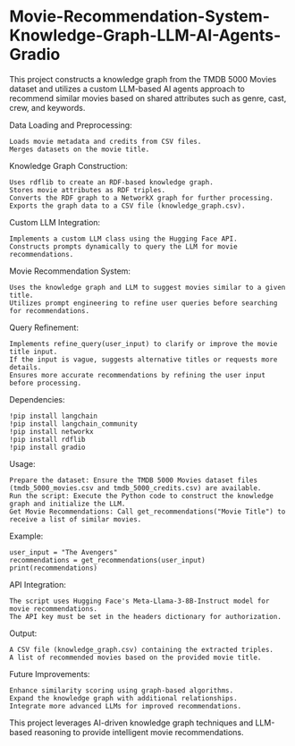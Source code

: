 # Movie-Recommendation-System-Knowledge-Graph-LLM-AI-Agents-Gradio
This project constructs a knowledge graph from the TMDB 5000 Movies dataset and utilizes a custom LLM-based AI agents approach to recommend similar movies based on shared attributes such as genre, cast, crew, and keywords.

Data Loading and Preprocessing:

    Loads movie metadata and credits from CSV files.
    Merges datasets on the movie title.

Knowledge Graph Construction:

    Uses rdflib to create an RDF-based knowledge graph.
    Stores movie attributes as RDF triples.
    Converts the RDF graph to a NetworkX graph for further processing.
    Exports the graph data to a CSV file (knowledge_graph.csv).

Custom LLM Integration:

    Implements a custom LLM class using the Hugging Face API.
    Constructs prompts dynamically to query the LLM for movie recommendations.

Movie Recommendation System:

    Uses the knowledge graph and LLM to suggest movies similar to a given title.
    Utilizes prompt engineering to refine user queries before searching for recommendations.

Query Refinement:

    Implements refine_query(user_input) to clarify or improve the movie title input.
    If the input is vague, suggests alternative titles or requests more details.
    Ensures more accurate recommendations by refining the user input before processing.

Dependencies:

    !pip install langchain
    !pip install langchain_community
    !pip install networkx
    !pip install rdflib
    !pip install gradio

Usage:

    Prepare the dataset: Ensure the TMDB 5000 Movies dataset files (tmdb_5000_movies.csv and tmdb_5000_credits.csv) are available.
    Run the script: Execute the Python code to construct the knowledge graph and initialize the LLM.
    Get Movie Recommendations: Call get_recommendations("Movie Title") to receive a list of similar movies.

Example:

    user_input = "The Avengers"
    recommendations = get_recommendations(user_input)
    print(recommendations)

API Integration:

    The script uses Hugging Face's Meta-Llama-3-8B-Instruct model for movie recommendations.
    The API key must be set in the headers dictionary for authorization.

Output:

    A CSV file (knowledge_graph.csv) containing the extracted triples.
    A list of recommended movies based on the provided movie title.

Future Improvements:

    Enhance similarity scoring using graph-based algorithms.
    Expand the knowledge graph with additional relationships.
    Integrate more advanced LLMs for improved recommendations.

This project leverages AI-driven knowledge graph techniques and LLM-based reasoning to provide intelligent movie recommendations.

